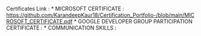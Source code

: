 Certificates Link : 
       * MICROSOFT CERTIFICATE : https://github.com/KarandeepKaur18/Certification_Portfolio-/blob/main/MICROSOFT_CERTIFICATE.pdf
       * GOOGLE DEVELOPER GROUP PARTICIPATION CERTIFICATE : 
       * COMMUNICATION SKILLS : 
